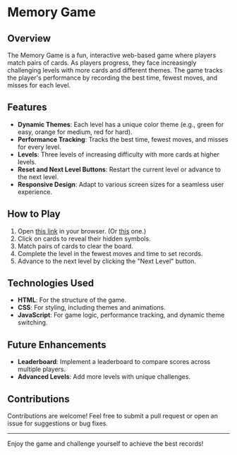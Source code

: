 # Memory Game

## Overview
The Memory Game is a fun, interactive web-based game where players match pairs of cards. As players progress, they face increasingly challenging levels with more cards and different themes. The game tracks the player's performance by recording the best time, fewest moves, and misses for each level.

## Features
- **Dynamic Themes**: Each level has a unique color theme (e.g., green for easy, orange for medium, red for hard).
- **Performance Tracking**: Tracks the best time, fewest moves, and misses for every level.
- **Levels**: Three levels of increasing difficulty with more cards at higher levels.
- **Reset and Next Level Buttons**: Restart the current level or advance to the next level.
- **Responsive Design**: Adapt to various screen sizes for a seamless user experience.

## How to Play
1. Open [this link](https://memory-game-nu-sepia.vercel.app/) in your browser. (Or [this](https://doonmad.github.io/Memory-Game/) one.)
2. Click on cards to reveal their hidden symbols.
3. Match pairs of cards to clear the board.
4. Complete the level in the fewest moves and time to set records.
5. Advance to the next level by clicking the "Next Level" button.

## Technologies Used
- **HTML**: For the structure of the game.
- **CSS**: For styling, including themes and animations.
- **JavaScript**: For game logic, performance tracking, and dynamic theme switching.

## Future Enhancements
- **Leaderboard**: Implement a leaderboard to compare scores across multiple players.
- **Advanced Levels**: Add more levels with unique challenges.

## Contributions
Contributions are welcome! Feel free to submit a pull request or open an issue for suggestions or bug fixes.

---

Enjoy the game and challenge yourself to achieve the best records!

